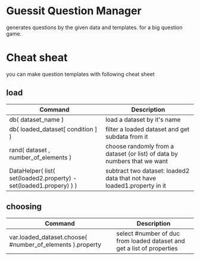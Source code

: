 # Guessit Question Manager
generates questions by the given data and templates.
for a big question game.

# Cheat sheat
you can make question templates with following cheat sheet

## load
Command | Description
------- | -------
db( dataset_name ) | load a dataset by it's name
db( loaded_dataset[ condition ] ) | filter a loaded dataset and get subdata from it
rand( dataset , number_of_elements ) | choose randomly from a dataset (or list) of data by numbers that we want
DataHelper( list( set(loaded2.property) - set(loaded1.propery) ) ) | subtract two dataset: loaded2 data that not have loaded1.property in it

## choosing
Command | Description
------- | -------
var.loaded_dataset.choose( #number_of_elements ).property | select #number of duc from loaded dataset and get a list of properties
